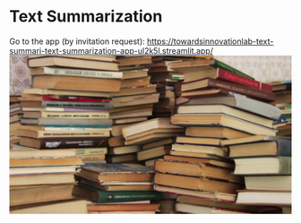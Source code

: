 
# Text Summarization
Go to the app (by invitation request): https://towardsinnovationlab-text-summari-text-summarization-app-ul2k5l.streamlit.app/ 
![](https://github.com/claudio1975/Medium-blog/blob/master/Summarization_tutorial/images/pile-of-books.png)
